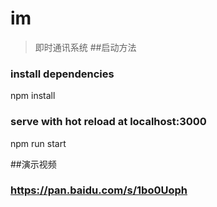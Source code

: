 # im

> 即时通讯系统
##启动方法
### install dependencies
npm install
### serve with hot reload at localhost:3000
npm run start

##演示视频
### https://pan.baidu.com/s/1bo0Uoph

